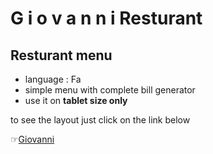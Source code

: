 # G i o v a n n i Resturant


## Resturant menu
* language : Fa
* simple menu with complete bill generator
* use it on <strong>tablet size only</strong>

to see the layout just click on the link below


☞[Giovanni](https://rouzbeh-hatamy.github.io/resturant-bill-generator/)